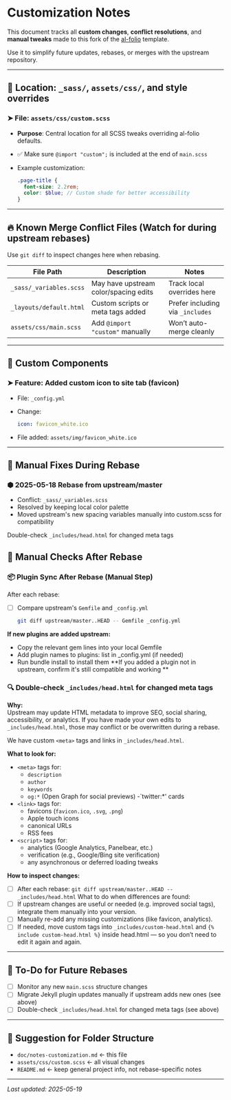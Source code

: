 # Customization Notes

This document tracks all **custom changes**, **conflict resolutions**, and **manual tweaks** made to this fork of the [al-folio](https://github.com/alshedivat/al-folio) template.

Use it to simplify future updates, rebases, or merges with the upstream repository.

---

## 📁 Location: `_sass/`, `assets/css/`, and style overrides

### ➤ File: `assets/css/custom.scss`

- **Purpose**: Central location for all SCSS tweaks overriding al-folio defaults.
- ✅ Make sure `@import "custom";` is included at the end of `main.scss`
- Example customization:

  ```scss
  .page-title {
    font-size: 2.2rem;
    color: $blue; // Custom shade for better accessibility
  }
  ```

---

## 🔥 Known Merge Conflict Files (Watch for during upstream rebases)

Use `git diff` to inspect changes here when rebasing.

| File Path               | Description                           | Notes                            |
| ----------------------- | ------------------------------------- | -------------------------------- |
| `_sass/_variables.scss` | May have upstream color/spacing edits | Track local overrides here       |
| `_layouts/default.html` | Custom scripts or meta tags added     | Prefer including via `_includes` |
| `assets/css/main.scss`  | Add `@import "custom"` manually       | Won’t auto-merge cleanly         |

---

## 🧪 Custom Components

### ➤ Feature: Added custom icon to site tab (favicon)

- File: `_config.yml`
- Change:

  ```yaml
  icon: favicon_white.ico
  ```

- File added: `assets/img/favicon_white.ico`

---

## 🔧 Manual Fixes During Rebase

### ⬢ 2025-05-18 Rebase from upstream/master

- Conflict: `_sass/_variables.scss`
- Resolved by keeping local color palette
- Moved upstream's new spacing variables manually into custom.scss for compatibility

Double-check `_includes/head.html` for changed meta tags

## 🔧 Manual Checks After Rebase

### 📦 Plugin Sync After Rebase (Manual Step)

After each rebase:

- [ ] Compare upstream's `Gemfile` and `_config.yml`
  ```bash
  git diff upstream/master..HEAD -- Gemfile _config.yml
  ```

**If new plugins are added upstream:**

- Copy the relevant gem lines into your local Gemfile
- Add plugin names to plugins: list in \_config.yml (if needed)
- Run bundle install to install them
  **If you added a plugin not in upstream, confirm it's still compatible and working **

### 🔍 Double-check `_includes/head.html` for changed meta tags

**Why:**  
Upstream may update HTML metadata to improve SEO, social sharing, accessibility, or analytics. If you have made your own edits to `_includes/head.html`, those may conflict or be overwritten during a rebase.

We have custom `<meta>` tags and links in `_includes/head.html`.

**What to look for:**

- `<meta>` tags for:
  - `description`
  - `author`
  - `keywords`
  - `og:*` (Open Graph for social previews)
    -`twitter:\*' cards
- `<link>` tags for:
  - favicons (`favicon.ico`, `.svg`, `.png`)
  - Apple touch icons
  - canonical URLs
  - RSS fees
- `<script>` tags for:
  - analytics (Google Analytics, Panelbear, etc.)
  - verification (e.g., Google/Bing site verification)
  - any asynchronous or deferred loading tweaks

**How to inspect changes:**

- [ ] After each rebase: `git diff upstream/master..HEAD -- _includes/head.html`
      What to do when differences are found:
- [ ] If upstream changes are useful or needed (e.g. improved social tags), integrate them manually into your version.
- [ ] Manually re-add any missing customizations (like favicon, analytics).
- [ ] If needed, move custom tags into `_includes/custom-head.html` and `{% include custom-head.html %}` inside head.html — so you don’t need to edit it again and again.

---

## 📌 To-Do for Future Rebases

- [ ] Monitor any new `main.scss` structure changes
- [ ] Migrate Jekyll plugin updates manually if upstream adds new ones (see above)
- [ ] Double-check `_includes/head.html` for changed meta tags (see above)

---

## 📁 Suggestion for Folder Structure

- `doc/notes-customization.md` ← this file
- `assets/css/custom.scss` ← all visual changes
- `README.md` ← keep general project info, not rebase-specific notes

---

_Last updated: 2025-05-19_
